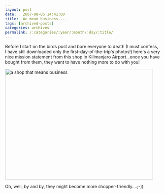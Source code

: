 ```yaml
---
layout: post
date:	2007-08-06 14:41:00
title:  We mean business....
tags: [archived-posts]
categories: archives
permalink: /:categories/:year/:month/:day/:title/
---
```

Before I start on the birds post and bore everyone to death (I must confess, I have still downloaded only the first-day-of-the-trip's photos!) here's a very nice mission statement from this shop in Kilimanjaro Airport...once you have bought from them, they want to have nothing more to do with you!


<a href="http://www.flickr.com/photos/10995900@N07/1025852340/" title="Photo Sharing"><img src="http://farm2.static.flickr.com/1190/1025852340_8f49eb58c1_o.jpg" width="480" height="360" alt="a shop that means business" /></a>


Oh, well, by and by, they might become more shopper-friendly....;-))
